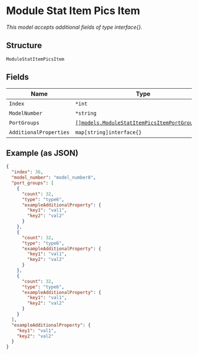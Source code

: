 
# Module Stat Item Pics Item

*This model accepts additional fields of type interface{}.*

## Structure

`ModuleStatItemPicsItem`

## Fields

| Name | Type | Tags | Description |
|  --- | --- | --- | --- |
| `Index` | `*int` | Optional | - |
| `ModelNumber` | `*string` | Optional | - |
| `PortGroups` | [`[]models.ModuleStatItemPicsItemPortGroupsItem`](../../doc/models/module-stat-item-pics-item-port-groups-item.md) | Optional | - |
| `AdditionalProperties` | `map[string]interface{}` | Optional | - |

## Example (as JSON)

```json
{
  "index": 36,
  "model_number": "model_number8",
  "port_groups": [
    {
      "count": 32,
      "type": "type6",
      "exampleAdditionalProperty": {
        "key1": "val1",
        "key2": "val2"
      }
    },
    {
      "count": 32,
      "type": "type6",
      "exampleAdditionalProperty": {
        "key1": "val1",
        "key2": "val2"
      }
    },
    {
      "count": 32,
      "type": "type6",
      "exampleAdditionalProperty": {
        "key1": "val1",
        "key2": "val2"
      }
    }
  ],
  "exampleAdditionalProperty": {
    "key1": "val1",
    "key2": "val2"
  }
}
```

